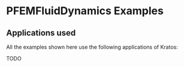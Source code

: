 # PFEMFluidDynamics Examples

## Applications used

All the examples shown here use the following applications of Kratos:

TODO
